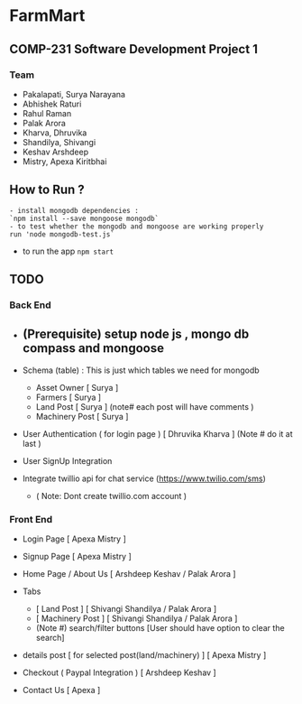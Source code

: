# FarmMart 
## COMP-231 Software Development Project 1  
### Team
  - Pakalapati, Surya Narayana 
  - Abhishek Raturi 
  - Rahul Raman
  - Palak Arora
  - Kharva, Dhruvika
  - Shandilya, Shivangi
  - Keshav Arshdeep
  - Mistry, Apexa Kiritbhai

## How to Run ?
	- install mongodb dependencies :  
    `npm install --save mongoose mongodb`
	- to test whether the mongodb and mongoose are working properly  
    run 'node mongodb-test.js` 
  - to run the app 
    `npm start`

## TODO
  ### Back End
  - ## (Prerequisite) setup node js , mongo db compass and mongoose
  - Schema (table) : This is just which tables we need for mongodb 
    - Asset Owner           [ Surya ]
    - Farmers               [ Surya ]
    - Land Post             [ Surya ]    (note# each post will have comments )
    - Machinery Post        [ Surya ]

  - User Authentication ( for login page )  [ Dhruvika Kharva ] (Note # do it at last )
  - User SignUp Integration  
  - Integrate twillio api for chat service  (https://www.twilio.com/sms) 
    - ( Note: Dont create twillio.com account )

  ### Front End 
  - Login Page               [ Apexa Mistry ]
  - Signup Page              [ Apexa Mistry ]
  - Home Page  / About Us    [ Arshdeep Keshav / Palak Arora ]  
  - Tabs 
    - [ Land Post ]          [ Shivangi Shandilya / Palak Arora ]
    - [ Machinery Post ]     [ Shivangi Shandilya / Palak Arora ]
    - (Note #) search/filter buttons  [User should have option to clear the search]  

  - details post [ for selected post(land/machinery) ]   [ Apexa Mistry  ]
  - Checkout ( Paypal Integration ) [ Arshdeep Keshav ] 
  - Contact Us                      [ Apexa ]
  
